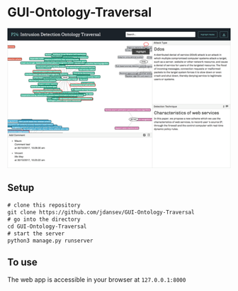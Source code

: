 # GUI-Ontology-Traversal

![alt text](./demo.png)

## Setup
```
# clone this repository
git clone https://github.com/jdansev/GUI-Ontology-Traversal
# go into the directory
cd GUI-Ontology-Traversal
# start the server
python3 manage.py runserver
```

## To use
The web app is accessible in your browser at `127.0.0.1:8000`